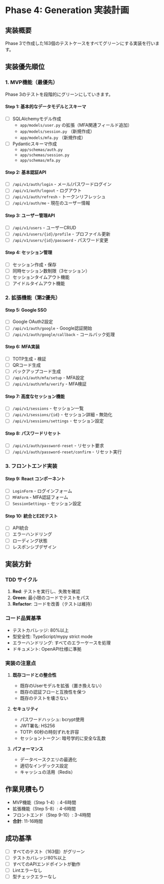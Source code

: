 # Phase 4: Generation 実装計画

## 実装概要
Phase 3で作成した163個のテストケースをすべてグリーンにする実装を行います。

## 実装優先順位

### 1. MVP機能（最優先）
Phase 3のテストを段階的にグリーンにしていきます。

#### Step 1: 基本的なデータモデルとスキーマ
- [ ] SQLAlchemyモデル作成
  - `app/models/user.py` の拡張（MFA関連フィールド追加）
  - `app/models/session.py` （新規作成）
  - `app/models/mfa.py` （新規作成）
- [ ] Pydanticスキーマ作成
  - `app/schemas/auth.py`
  - `app/schemas/session.py`
  - `app/schemas/mfa.py`

#### Step 2: 基本認証API
- [ ] `/api/v1/auth/login` - メール/パスワードログイン
- [ ] `/api/v1/auth/logout` - ログアウト
- [ ] `/api/v1/auth/refresh` - トークンリフレッシュ
- [ ] `/api/v1/auth/me` - 現在のユーザー情報

#### Step 3: ユーザー管理API
- [ ] `/api/v1/users` - ユーザーCRUD
- [ ] `/api/v1/users/{id}/profile` - プロファイル更新
- [ ] `/api/v1/users/{id}/password` - パスワード変更

#### Step 4: セッション管理
- [ ] セッション作成・保存
- [ ] 同時セッション数制限（3セッション）
- [ ] セッションタイムアウト機能
- [ ] アイドルタイムアウト機能

### 2. 拡張機能（第2優先）

#### Step 5: Google SSO
- [ ] Google OAuth2設定
- [ ] `/api/v1/auth/google` - Google認証開始
- [ ] `/api/v1/auth/google/callback` - コールバック処理

#### Step 6: MFA実装
- [ ] TOTP生成・検証
- [ ] QRコード生成
- [ ] バックアップコード生成
- [ ] `/api/v1/auth/mfa/setup` - MFA設定
- [ ] `/api/v1/auth/mfa/verify` - MFA検証

#### Step 7: 高度なセッション機能
- [ ] `/api/v1/sessions` - セッション一覧
- [ ] `/api/v1/sessions/{id}` - セッション詳細・無効化
- [ ] `/api/v1/sessions/settings` - セッション設定

#### Step 8: パスワードリセット
- [ ] `/api/v1/auth/password-reset` - リセット要求
- [ ] `/api/v1/auth/password-reset/confirm` - リセット実行

### 3. フロントエンド実装

#### Step 9: React コンポーネント
- [ ] `LoginForm` - ログインフォーム
- [ ] `MFAForm` - MFA認証フォーム
- [ ] `SessionSettings` - セッション設定

#### Step 10: 統合とE2Eテスト
- [ ] API統合
- [ ] エラーハンドリング
- [ ] ローディング状態
- [ ] レスポンシブデザイン

## 実装方針

### TDD サイクル
1. **Red**: テストを実行し、失敗を確認
2. **Green**: 最小限のコードでテストをパス
3. **Refactor**: コードを改善（テストは維持）

### コード品質基準
- テストカバレッジ: 80%以上
- 型安全性: TypeScript/mypy strict mode
- エラーハンドリング: すべてのエラーケースを処理
- ドキュメント: OpenAPI仕様に準拠

### 実装の注意点
1. **既存コードとの整合性**
   - 既存のUserモデルを拡張（置き換えない）
   - 既存の認証フローと互換性を保つ
   - 既存のテストを壊さない

2. **セキュリティ**
   - パスワードハッシュ: bcrypt使用
   - JWT署名: HS256
   - TOTP: 60秒の時刻ずれを許容
   - セッショントークン: 暗号学的に安全な乱数

3. **パフォーマンス**
   - データベースクエリの最適化
   - 適切なインデックス設定
   - キャッシュの活用（Redis）

## 作業見積もり
- MVP機能（Step 1-4）: 4-6時間
- 拡張機能（Step 5-8）: 4-6時間
- フロントエンド（Step 9-10）: 3-4時間
- **合計**: 11-16時間

## 成功基準
- [ ] すべてのテスト（163個）がグリーン
- [ ] テストカバレッジ80%以上
- [ ] すべてのAPIエンドポイントが動作
- [ ] Lintエラーなし
- [ ] 型チェックエラーなし